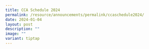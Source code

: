 ```yaml
---
title: CCA Schedule 2024
permalink: /resource/announcements/permalink/ccaschedule2024/
date: 2024-01-04
layout: post
description: ""
image: ""
variant: tiptap
---
```

